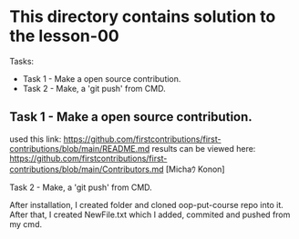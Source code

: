 # This directory contains solution to the lesson-00
Tasks:
* Task 1 - Make a open source contribution.
* Task 2 - Make, a 'git push' from CMD. 

<h2>Task 1 - Make a open source contribution.</h2>

used this link: https://github.com/firstcontributions/first-contributions/blob/main/README.md
results can be viewed here: https://github.com/firstcontributions/first-contributions/blob/main/Contributors.md  [Michaｳ Konon]

Task 2 - Make, a 'git push' from CMD. 

After installation, I created folder and cloned oop-put-course repo into it. After that, I created NewFile.txt which I added, commited and pushed from my cmd.
